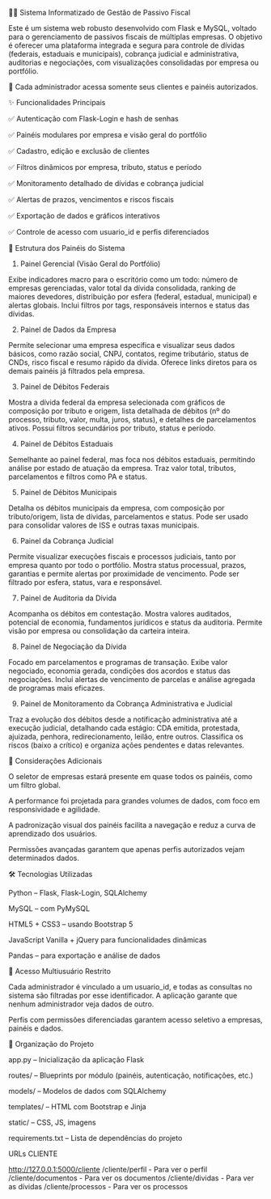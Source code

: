 🧑‍💼 Sistema Informatizado de Gestão de Passivo Fiscal

Este é um sistema web robusto desenvolvido com Flask e MySQL, voltado para o gerenciamento de passivos fiscais de múltiplas empresas. O objetivo é oferecer uma plataforma integrada e segura para controle de dívidas (federais, estaduais e municipais), cobrança judicial e administrativa, auditorias e negociações, com visualizações consolidadas por empresa ou portfólio.

🔐 Cada administrador acessa somente seus clientes e painéis autorizados.

✨ Funcionalidades Principais

✅ Autenticação com Flask-Login e hash de senhas
    
✅ Painéis modulares por empresa e visão geral do portfólio

✅ Cadastro, edição e exclusão de clientes

✅ Filtros dinâmicos por empresa, tributo, status e período

✅ Monitoramento detalhado de dívidas e cobrança judicial

✅ Alertas de prazos, vencimentos e riscos fiscais

✅ Exportação de dados e gráficos interativos

✅ Controle de acesso com usuario_id e perfis diferenciados

🧩 Estrutura dos Painéis do Sistema

1. Painel Gerencial (Visão Geral do Portfólio)

Exibe indicadores macro para o escritório como um todo: número de empresas gerenciadas, valor total da dívida consolidada, ranking de maiores devedores, distribuição por esfera (federal, estadual, municipal) e alertas globais. Inclui filtros por tags, responsáveis internos e status das dívidas.

2. Painel de Dados da Empresa

Permite selecionar uma empresa específica e visualizar seus dados básicos, como razão social, CNPJ, contatos, regime tributário, status de CNDs, risco fiscal e resumo rápido da dívida. Oferece links diretos para os demais painéis já filtrados pela empresa.

3. Painel de Débitos Federais

Mostra a dívida federal da empresa selecionada com gráficos de composição por tributo e origem, lista detalhada de débitos (nº do processo, tributo, valor, multa, juros, status), e detalhes de parcelamentos ativos. Possui filtros secundários por tributo, status e período.

4. Painel de Débitos Estaduais

Semelhante ao painel federal, mas foca nos débitos estaduais, permitindo análise por estado de atuação da empresa. Traz valor total, tributos, parcelamentos e filtros como PA e status.

5. Painel de Débitos Municipais

Detalha os débitos municipais da empresa, com composição por tributo/origem, lista de dívidas, parcelamentos e status. Pode ser usado para consolidar valores de ISS e outras taxas municipais.

6. Painel da Cobrança Judicial

Permite visualizar execuções fiscais e processos judiciais, tanto por empresa quanto por todo o portfólio. Mostra status processual, prazos, garantias e permite alertas por proximidade de vencimento. Pode ser filtrado por esfera, status, vara e responsável.

7. Painel de Auditoria da Dívida

Acompanha os débitos em contestação. Mostra valores auditados, potencial de economia, fundamentos jurídicos e status da auditoria. Permite visão por empresa ou consolidação da carteira inteira.

8. Painel de Negociação da Dívida

Focado em parcelamentos e programas de transação. Exibe valor negociado, economia gerada, condições dos acordos e status das negociações. Inclui alertas de vencimento de parcelas e análise agregada de programas mais eficazes.

9. Painel de Monitoramento da Cobrança Administrativa e Judicial

Traz a evolução dos débitos desde a notificação administrativa até a execução judicial, detalhando cada estágio: CDA emitida, protestada, ajuizada, penhora, redirecionamento, leilão, entre outros. Classifica os riscos (baixo a crítico) e organiza ações pendentes e datas relevantes.

📌 Considerações Adicionais

O seletor de empresas estará presente em quase todos os painéis, como um filtro global.

A performance foi projetada para grandes volumes de dados, com foco em responsividade e agilidade.

A padronização visual dos painéis facilita a navegação e reduz a curva de aprendizado dos usuários.

Permissões avançadas garantem que apenas perfis autorizados vejam determinados dados.

🛠️ Tecnologias Utilizadas

Python – Flask, Flask-Login, SQLAlchemy

MySQL – com PyMySQL

HTML5 + CSS3 – usando Bootstrap 5

JavaScript Vanilla + jQuery para funcionalidades dinâmicas

Pandas – para exportação e análise de dados

🔐 Acesso Multiusuário Restrito

Cada administrador é vinculado a um usuario_id, e todas as consultas no sistema são filtradas por esse identificador. A aplicação garante que nenhum administrador veja dados de outro.

Perfis com permissões diferenciadas garantem acesso seletivo a empresas, painéis e dados.

📂 Organização do Projeto

app.py – Inicialização da aplicação Flask

routes/ – Blueprints por módulo (painéis, autenticação, notificações, etc.)

models/ – Modelos de dados com SQLAlchemy

templates/ – HTML com Bootstrap e Jinja

static/ – CSS, JS, imagens

requirements.txt – Lista de dependências do projeto




URLs CLIENTE


http://127.0.0.1:5000/cliente
/cliente/perfil - Para ver o perfil
/cliente/documentos - Para ver os documentos
/cliente/dividas - Para ver as dívidas
/cliente/processos - Para ver os processos
